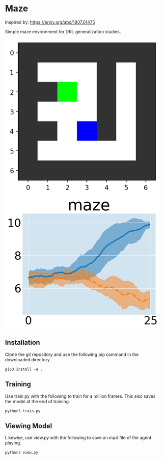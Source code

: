 # Maze

Inspired by: https://arxiv.org/abs/1907.01475

Simple maze environment for DRL generalization studies.

![Alt Text](./grid_example.png)
![Alt Text](./maze_performance.png)

## Installation

Clone the git repository and use the following pip command in the downloaded directory.

```
pip3 install -e .
```

## Training

Use train.py with the following to train for a million frames. This also saves the model at the end of training.

```
python3 train.py
```

## Viewing Model

Likewise, use view.py with the following to save an mp4 file of the agent playing.

```
python3 view.py
